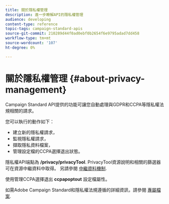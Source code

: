 ```yaml
---
title: 關於隱私權管理
description: 進一步瞭解API的隱私權管理
audience: developing
content-type: reference
topic-tags: campaign-standard-apis
source-git-commit: 210289d44f0ad0ebf0b2654f6e9795adad7dd458
workflow-type: tm+mt
source-wordcount: '107'
ht-degree: 0%

---
```



# 關於隱私權管理 {#about-privacy-management}

Campaign Standard API提供的功能可讓您自動處理與GDPR和CCPA等隱私權法規相關的請求。

您可以執行的動作如下：

* 建立新的隱私權請求，
* 監視隱私權請求，
* 擷取隱私資料檔案，
* 管理設定檔的CCPA選擇退出狀態。

隱私權API端點為 **/privacy/privacyTool**. PrivacyTool資源說明和相關的篩選器可在資源中繼資料中取得。 另請參閱 [中繼資料機制](../../api/using/metadata-mechanism.md).

使用管理CCPA選擇退出 **ccpapoptout** 設定檔屬性。

如需Adobe Campaign Standard和隱私權法規遵循的詳細資訊，請參閱 [專屬檔案](../../start/using/privacy-requests.md).
